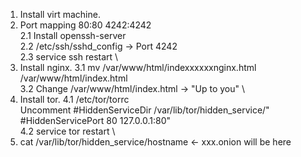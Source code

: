1. Install virt machine.
2. Port mapping 80:80 4242:4242 \
	2.1 Install openssh-server \
	2.2 /etc/ssh/sshd_config -> Port 4242 \
	2.3 service ssh restart \
3. Install nginx.
	3.1 mv /var/www/html/indexxxxxxnginx.html /var/www/html/index.html \
	3.2 Change /var/www/html/index.html -> "Up to you" \
4. Install tor.
	4.1 /etc/tor/torrc \
	Uncomment 	#HiddenServiceDir /var/lib/tor/hidden_service/" \
			#HiddenServicePort 80 127.0.0.1:80" \
	4.2 service tor restart \
5. cat /var/lib/tor/hidden_service/hostname <- xxx.onion will be here 
